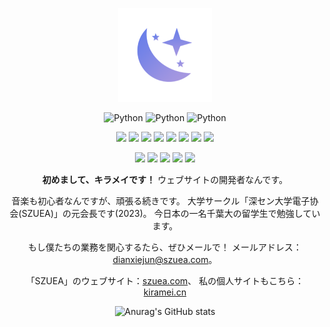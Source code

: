 

<div id="title" align=center>


![](https://raw.githubusercontent.com/Kiramei/kiramei.github.io/main/assets/logo_t.png)

![Python](https://img.shields.io/badge/code-Frontend-blue)
![Python](https://img.shields.io/badge/code-Backend-yellow)
![Python](https://img.shields.io/badge/code-Deep%20Learning-purple)

![](https://img.shields.io/badge/Java-yellow) 
![](https://img.shields.io/badge/C/C++-red) 
![](https://img.shields.io/badge/Python-blue)
![](https://img.shields.io/badge/C#-red) 
![](https://img.shields.io/badge/Android-green)
![](https://img.shields.io/badge/Html-red)
![](https://img.shields.io/badge/CSS-yellow)
![](https://img.shields.io/badge/JavaScript-green)

![](https://img.shields.io/badge/オタク-green) 
![](https://img.shields.io/badge/二次元-green) 
![](https://img.shields.io/badge/アニメ-green)
![](https://img.shields.io/badge/マンガ-green) 
![](https://img.shields.io/badge/音楽-green)

**初めまして、キラメイです！**
 ウェブサイトの開発者なんです。

音楽も初心者なんですが、頑張る続きです。
大学サークル「深セン大学電子协会(SZUEA)」の元会長です(2023)。
今日本の一名千葉大の留学生で勉強しています。

もし僕たちの業務を関心するたら、ぜひメールで！
メールアドレス：dianxiejun@szuea.com。

「SZUEA」のウェブサイト：[szuea.com](https://www.szuea.com)、
私の個人サイトもこちら：[kiramei.cn](https://kiramei.cn)

![Anurag's GitHub stats](https://github-readme-stats.vercel.app/api?username=Kiramei&show_icons=true&theme=radical)




</div>
